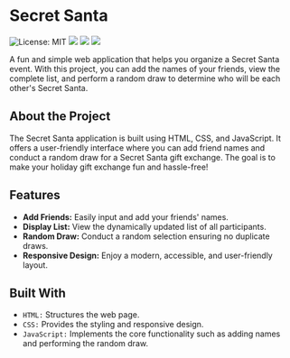 # Secret Santa

<p>
  
  <img src="https://img.shields.io/badge/License-MIT-yellow.svg" alt="License: MIT"/>
  <img src="https://img.shields.io/badge/JavaScript-EBCD34"/>
  <img src="https://img.shields.io/badge/HTML-8A2BE2"/>
  <img src="https://img.shields.io/badge/CSS-3483EB"/>
</p>

A fun and simple web application that helps you organize a Secret Santa event. With this project, you can add the names of your friends, view the complete list, and perform a random draw to determine who will be each other's Secret Santa.

## About the Project

The Secret Santa application is built using HTML, CSS, and JavaScript. It offers a user-friendly interface where you can add friend names and conduct a random draw for a Secret Santa gift exchange. The goal is to make your holiday gift exchange fun and hassle-free!

## Features

- **Add Friends:** Easily input and add your friends' names.
- **Display List:** View the dynamically updated list of all participants.
- **Random Draw:** Conduct a random selection ensuring no duplicate draws.
- **Responsive Design:** Enjoy a modern, accessible, and user-friendly layout.

## Built With

- `HTML:` Structures the web page.
- `CSS:` Provides the styling and responsive design.
- `JavaScript:` Implements the core functionality such as adding names and performing the random draw.
